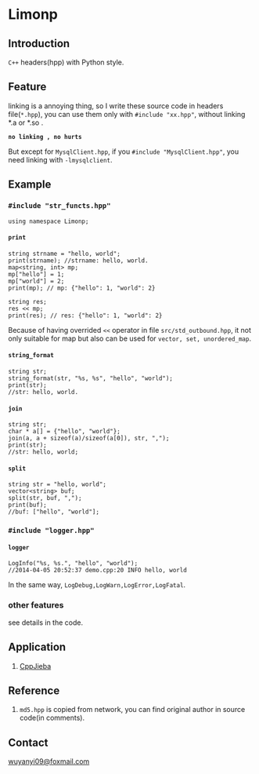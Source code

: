 # Limonp 

## Introduction

`C++` headers(hpp) with Python style. 

## Feature

linking is a annoying thing, so I write these source code in headers file(`*.hpp`), you can use them only with `#include "xx.hpp"`, without linking *.a or *.so .

**`no linking , no hurts`** 

But except for `MysqlClient.hpp`, if you `#include "MysqlClient.hpp"`, you need linking with `-lmysqlclient`.

## Example

### `#include "str_functs.hpp"`

`using namespace Limonp;`

#### `print`


```
string strname = "hello, world";
print(strname); //strname: hello, world.
map<string, int> mp;
mp["hello"] = 1;
mp["world"] = 2;
print(mp); // mp: {"hello": 1, "world": 2}

string res;
res << mp;
print(res); // res: {"hello": 1, "world": 2}
```

Because of having overrided `<<` operator in file `src/std_outbound.hpp`, it not only suitable for map but also can be used for `vector, set, unordered_map`.

#### `string_format`

```
string str;
string_format(str, "%s, %s", "hello", "world"); 
print(str);
//str: hello, world.
```

#### `join`

```
string str;
char * a[] = {"hello", "world"}; 
join(a, a + sizeof(a)/sizeof(a[0]), str, ",");
print(str);
//str: hello, world;
```

#### `split`

```
string str = "hello, world";
vector<string> buf;
split(str, buf, ",");
print(buf);
//buf: ["hello", "world"];
```

### `#include "logger.hpp"`


#### `logger`

```
LogInfo("%s, %s.", "hello", "world");
//2014-04-05 20:52:37 demo.cpp:20 INFO hello, world
```

In the same way, `LogDebug,LogWarn,LogError,LogFatal`.

### other features

see details in the code.

## Application

1. [CppJieba]


## Reference

1.  `md5.hpp` is copied from network, you can find original author in source code(in comments).

## Contact

wuyanyi09@foxmail.com


[CppJieba]:https://github.com/aszxqw/cppjieba.git
